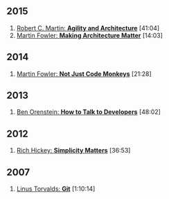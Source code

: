 ## 2015
1. [Robert C. Martin: **Agility and Architecture**](https://www.youtube.com/watch?v=0oGpWmS0aYQ) [41:04]
1. [Martin Fowler: **Making Architecture Matter**](https://www.youtube.com/watch?v=DngAZyWMGR0) [14:03]

## 2014
1. [Martin Fowler: **Not Just Code Monkeys**](https://www.youtube.com/watch?v=4E3xfR6IBII) [21:28]

## 2013
1. [Ben Orenstein: **How to Talk to Developers**](https://www.youtube.com/watch?v=l9JXH7JPjR4) [48:02]

## 2012
1. [Rich Hickey: **Simplicity Matters**](https://www.youtube.com/watch?v=rI8tNMsozo0) [36:53]

## 2007
1. [Linus Torvalds: **Git**](https://www.youtube.com/watch?v=4XpnKHJAok8) [1:10:14]
